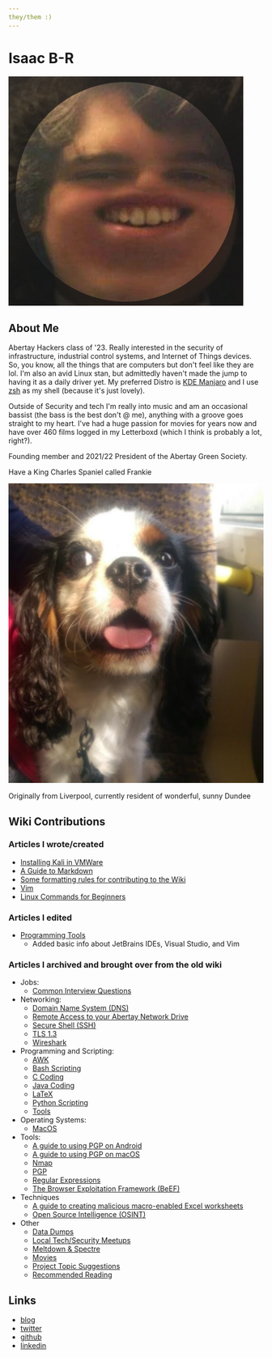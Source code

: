 ```yaml
---
they/them :)
---
```


# Isaac B-R

![Isaac's avatar](../.gitbook/assets/isaac.png)

## About Me

Abertay Hackers class of '23. Really interested in the security of infrastructure, industrial control systems, and Internet of Things devices. So, you know, all the things that are computers but don't feel like they are lol. I'm also an avid Linux stan, but admittedly haven't made the jump to having it as a daily driver yet. My preferred Distro is [KDE Manjaro](https://manjaro.org/downloads/official/kde/) and I use [zsh](https://en.wikipedia.org/wiki/Z_shell) as my shell (because it's just lovely).

Outside of Security and tech I'm really into music and am an occasional bassist (the bass is the best don't @ me), anything with a groove goes straight to my heart. I've had a huge passion for movies for years now and have over 460 films logged in my Letterboxd (which I think is probably a lot, right?).

Founding member and 2021/22 President of the Abertay Green Society.

Have a King Charles Spaniel called Frankie

![Frankie :)](../.gitbook/assets/frankie.png)

Originally from Liverpool, currently resident of wonderful, sunny Dundee

## Wiki Contributions

### Articles I wrote/created

* [Installing Kali in VMWare](../help-guides/software/operating-systems/kali-walkthrough.md)
* [A Guide to Markdown](../help-guides/programming-scripting.markdown.md)
* [Some formatting rules for contributing to the Wiki](../contributing/contributions/formatting.md)
* [Vim](../help-guides/software/tools/vim.md)
* [Linux Commands for Beginners](../help-guides/software/operating-systems/linux-commands.md)

### Articles I edited

- [Programming Tools](..help-guides/programming-scripting/tools.md)
  - Added basic info about JetBrains IDEs, Visual Studio, and Vim

### Articles I archived and brought over from the old wiki

- Jobs:
  - [Common Interview Questions](../help-guides/jobs/common-interview-questions.md)
- Networking:
  - [Domain Name System (DNS)](../help-guides/networking/dns.md)
  - [Remote Access to your Abertay Network Drive](../help-guides/networking/remote-access-to-your-abertay-network-drive.md)
  - [Secure Shell (SSH)](../help-guides/networking/ssh.md)
  - [TLS 1.3](../help-guides/networking/tls-1-3.md)
  - [Wireshark](../help-guides/networking/wireshark.md)
- Programming and Scripting:
  - [AWK](../help-guides/programming-scripting/AWK.md)
  - [Bash Scripting](../help-guides/programming-scripting/bash-scripting.md)
  - [C Coding](../help-guides/programming-scripting/c-coding.md)
  - [Java Coding](../help-guides/programming-scripting/java-coding.md)
  - [LaTeX](../help-guides/programming-scripting/LaTeX.md)
  - [Python Scripting](../help-guides/programming-scripting/python-scripting.md)
  - [Tools](..help-guides/programming-scripting/tools.md)
- Operating Systems:
  - [MacOS](../help-guides/software/operating-systems/macos.md)
- Tools:
  - [A guide to using PGP on Android](../help-guides/software/tools/a-guide-to-using-pgp-on-android.md)
  - [A guide to using PGP on macOS](../help-guides/software/tools/a-guide-to-using-pgp-on-macos.md)
  - [Nmap](../help-guides/software/tools/nmap.md)
  - [PGP](../help-guides/software/tools/pgp.md)
  - [Regular Expressions](../help-guides/software/tools/regular-expressions.md)
  - [The Browser Exploitation Framework (BeEF)](../help-guides/software/tools/the-browser-exploitation-framework)
- Techniques
  - [A guide to creating malicious macro-enabled Excel worksheets](../help-guides/techniques/a-guide-to-creating-malicious-macro-enabled-excel-worksheets.md)
  - [Open Source Intelligence (OSINT)](../help-guides/techniques/open-source-intelligence.md)
- Other
  - [Data Dumps](../other/data-dumps.md)
  - [Local Tech/Security Meetups](../other/meetups.md)
  - [Meltdown & Spectre](../other/meltdown-spectre.md)
  - [Movies](../other/movies.md)
  - [Project Topic Suggestions](../other/project-topic-suggestions.md)
  - [Recommended Reading](../other/recommended-reading.md)

## Links

- [blog](http://ibrice101.github.io/)
- [twitter](https://twitter.com/IBRice101)
- [github](https://github.com/IBRice101)
- [linkedin](https://www.linkedin.com/in/isaac-b-5b6149138/)